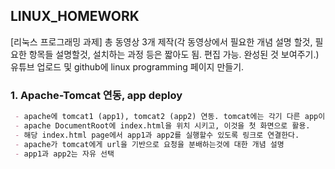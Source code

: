 ## LINUX_HOMEWORK
[리눅스 프로그래밍 과제]
총 동영상 3개 제작(각 동영상에서 필요한 개념 설명 할것, 필요한 항목들 설명할것, 설치하는 과정 등은 짧아도 됨. 편집 가능. 완성된 것 보여주기.)
유튜브 업로드 및 github에 linux programming  페이지 만들기.


### 1. Apache-Tomcat 연동, app deploy



```markdown
 - apache에 tomcat1 (app1), tomcat2 (app2) 연동. tomcat에는 각기 다른 app이 deploy되어 있다.
 - apache DocumentRoot에 index.html을 위치 시키고, 이것을 첫 화면으로 활용. 
 - 해당 index.html page에서 app1과 app2를 실행할수 있도록 링크로 연결한다.
 - apache가 tomcat에게 url을 기반으로 요청을 분배하는것에 대한 개념 설명
 - app1과 app2는 자유 선택
```


